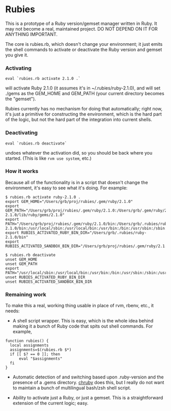 # Rubies

This is a prototype of a Ruby version/gemset manager written in Ruby. It may
not become a real, maintained project. DO NOT DEPEND ON IT FOR ANYTHING
IMPORTANT.

The core is rubies.rb, which doesn't change your environment; it just emits the
shell commands to activate or deactivate the Ruby version and gemset you give
it.

### Activating

```
eval `rubies.rb activate 2.1.0 .`
```

will activate Ruby 2.1.0 (it assumes it's in ~/.rubies/ruby-2.1.0), and will
set ./gems as the GEM_HOME and GEM_PATH (your current directory becomes the
"gemset").

Rubies currently has no mechanism for doing that automatically; right now, it's
just a primitive for constructing the environment, which is the hard part of
the logic, but not the hard part of the integration into current shells.

### Deactivating

```
eval `rubies.rb deactivate`
```

undoes whatever the activation did, so you should be back where you started.
(This is like `rvm use system`, etc.)

### How it works

Because all of the functionality is in a script that doesn't change the
environment, it's easy to see what it's doing. For example:

```
$ rubies.rb activate ruby-2.1.0 .
export GEM_HOME="/Users/grb/proj/rubies/.gem/ruby/2.1.0"
export GEM_PATH="/Users/grb/proj/rubies/.gem/ruby/2.1.0:/Users/grb/.gem/ruby/2.1.0:/Users/grb/.rubies/ruby-2.1.0/lib/ruby/gems/2.1.0"
export PATH="/Users/grb/proj/rubies/.gem/ruby/2.1.0/bin:/Users/grb/.rubies/ruby-2.1.0/bin:/usr/local/sbin:/usr/local/bin:/usr/bin:/bin:/usr/sbin:/sbin:/usr/local/bin:/usr/X11/bin:/usr/texbin"
export RUBIES_ACTIVATED_RUBY_BIN_DIR="/Users/grb/.rubies/ruby-2.1.0/bin"
export RUBIES_ACTIVATED_SANDBOX_BIN_DIR="/Users/grb/proj/rubies/.gem/ruby/2.1.0/bin"
```

```
$ rubies.rb deactivate
unset GEM_HOME
unset GEM_PATH
export PATH="/usr/local/sbin:/usr/local/bin:/usr/bin:/bin:/usr/sbin:/sbin:/usr/local/bin:/usr/X11/bin:/usr/texbin"
unset RUBIES_ACTIVATED_RUBY_BIN_DIR
unset RUBIES_ACTIVATED_SANDBOX_BIN_DIR
```

### Remaining work

To make this a real, working thing usable in place of rvm, rbenv, etc., it
needs:

* A shell script wrapper. This is easy, which is the whole idea behind making
it a bunch of Ruby code that spits out shell commands. For example,

```
function rubies() {
  local assignments
  assignments=$(rubies.rb $*)
  if [[ $? == 0 ]]; then
      eval "$assignments"
  fi
}
```

* Automatic detection of and switching based upon .ruby-version and the
presence of a .gems directory.
[chruby](https://github.com/postmodern/chruby/blob/master/share/chruby/auto.sh)
does this, but I really do not want to maintain a bunch of multilingual
bash/zsh shell script.

* Ability to activate just a Ruby, or just a gemset. This is a straightforward
extension of the current logic; easy.
